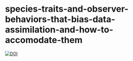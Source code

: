 # species-traits-and-observer-behaviors-that-bias-data-assimilation-and-how-to-accomodate-them

[![DOI](https://zenodo.org/badge/536135431.svg)](https://zenodo.org/badge/latestdoi/536135431)
